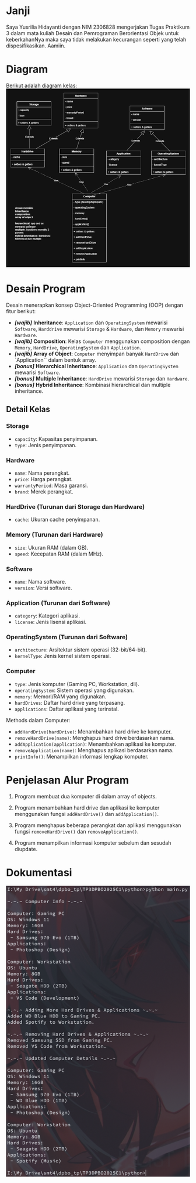 # Janji 
Saya Yusrilia Hidayanti dengan NIM 2306828 mengerjakan Tugas Praktikum 3 dalam mata kuliah Desain dan Pemrograman Berorientasi Objek untuk keberkahanNya maka saya tidak melakukan kecurangan seperti yang telah dispesifikasikan. Aamiin.

# Diagram
Berikut adalah diagram kelas:
![](diagram.png)

# Desain Program
Desain menerapkan konsep Object-Oriented Programming (OOP) dengan fitur berikut:

- __*[wajib]*__ __Inheritance__: `Application` dan `OperatingSystem` mewarisi `Software`, `Harddrive` mewarisi `Storage` & `Hardware`, dan `Memory` mewarisi `Hardware`.
- __*[wajib]*__ __Composition__: Kelas `Computer` menggunakan composition dengan `Memory`, `HardDrive`, `OperatingSystem` dan `Application`.
- __*[wajib]*__ __Array of Object__: `Computer` menyimpan banyak `HardDrive` dan `Application`` dalam bentuk array.
- __*[bonus]*__ __Hierarchical Inheritance__: `Application` dan `OperatingSystem` mewarisi `Software`.
- __*[bonus]*__ __Multiple Inheritance__: `HardDrive` mewarisi `Storage` dan `Hardware`.
- __*[bonus]*__ __Hybrid Inheritance__: Kombinasi hierarchical dan multiple inheritance.

## Detail Kelas
### Storage
- `capacity`: Kapasitas penyimpanan.
- `type`: Jenis penyimpanan.

### Hardware
- `name`: Nama perangkat.
- `price`: Harga perangkat.
- `warrantyPeriod`: Masa garansi.
- `brand`: Merek perangkat.

### HardDrive (Turunan dari Storage dan Hardware)
- `cache`: Ukuran cache penyimpanan.

### Memory (Turunan dari Hardware)
- `size`: Ukuran RAM (dalam GB).
- `speed`: Kecepatan RAM (dalam MHz).

### Software
- `name`: Nama software.
- `version`: Versi software.

### Application (Turunan dari Software)
- `category`: Kategori aplikasi.
- `license`: Jenis lisensi aplikasi.

### OperatingSystem (Turunan dari Software)
- `architecture`: Arsitektur sistem operasi (32-bit/64-bit).
- `kernelType`: Jenis kernel sistem operasi.

### Computer
- `type`: Jenis komputer (Gaming PC, Workstation, dll).
- `operatingSystem`: Sistem operasi yang digunakan.
- `memory`: Memori/RAM yang digunakan.
- `hardDrives`: Daftar hard drive yang terpasang.
- `applications`: Daftar aplikasi yang terinstal.

Methods dalam Computer:
- `addHardDrive(hardDrive)`: Menambahkan hard drive ke komputer.
- `removeHardDrive(name)`: Menghapus hard drive berdasarkan nama.
- `addApplication(application)`: Menambahkan aplikasi ke komputer.
- `removeApplication(name)`: Menghapus aplikasi berdasarkan nama.
- `printInfo()`: Menampilkan informasi lengkap komputer.

# Penjelasan Alur Program
1. Program membuat dua komputer di dalam array of objects.
2. Program menambahkan hard drive dan aplikasi ke komputer menggunakan fungsi `addHardDrive()` dan `addApplication()`.

3. Program menghapus beberapa perangkat dan aplikasi menggunakan fungsi `removeHardDrive()` dan `removeApplication()`.

4. Program menampilkan informasi komputer sebelum dan sesudah diupdate.

# Dokumentasi
![](python/screenshot/image.png)
